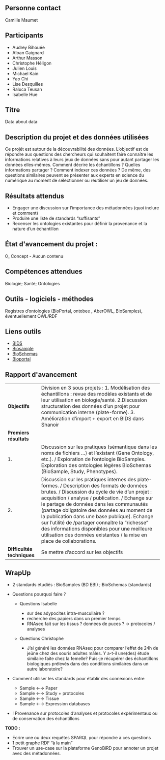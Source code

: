 ## Personne contact
Camille Maumet

## Participants
- Audrey Bihouée
- Alban Gaignard
- Arthur Masson
- Christophe Héligon
- Julien Louis
- Michael Kain
- Yao Chi
- Lise Desquilles
- Raluca Teusan
- Isabelle Hue


## Titre
Data about data

## Description du projet et des données utilisées
Ce projét est autour de la découvrabilité des données. L’objectif est de répondre aux questions des chercheurs qui souhaitent faire connaître les informations relatives à leurs jeux de données sans pour autant partager les données elles-mêmes. Comment décrire les échantillons ? Quelles informations partager ? Comment indexer ces données ? De même, des questions similaires peuvent se présenter aux experts en science du numérique au moment de sélectionner ou réutiliser un jeu de données.

## Résultats attendus
- Engager une discussion sur l’importance des métadonnées (quoi inclure et comment)
- Produire une liste de standards “suffisants”
- Recenser les ontologies existantes pour définir la provenance et la nature d’un échantillon

## État d'avancement du projet : 
0_ Concept - Aucun contenu

## Compétences attendues
Biologie; Santé; Ontologies

## Outils - logiciels - méthodes
Registres d’ontologies (BioPortal, ontobee , AberOWL, BioSamples), éventuellement OWL/RDF

## Liens outils
- [BIDS](https://bids.neuroimaging.io/)
- [Biosample](https://www.ebi.ac.uk/biosamples/ )
- [BioSchemas](http://bioschemas.org/)
- [Bioportal](https://bioportal.bioontology.org/)

## Rapport d'avancement

| | |
|---|---|
|**Objectifs**|Division en 3 sous projets : 1. Modélisation des échantillons : revue des modèles existants et de leur utilisation en biologie/santé. 2.Discussion structuration des données d’un projet pour communication interne (plate-forme). 3. Amélioration d’import + export en BIDS dans Shanoir|
|**Premiers résultats**| |
|1.|Discussion sur les pratiques (sémantique dans les noms de fichiers …) et l’existant (Gene Ontology, etc.). / Exploration de l’ontologie BioSamples. Exploration des ontologies légères BioSchemas (BioSample, Study, Phenotypes).|
|2.|Discussion sur les pratiques internes des plate-formes. / Description des formats de données brutes. / Discussion du cycle de vie d’un projet : acquisition / analyse / publication. / Echange sur le partage de données dans les communautés (partage obligatoire des données au moment de la publication dans une base publique). Echange sur l’utilité de /partager connaître la “richesse” des informations disponibles pour une meilleure utilisation des données existantes / la mise en place de collaborations.|
|**Difficultés techniques**|Se mettre d’accord sur les objectifs|

## WrapUp

- 2 standards étudiés : BioSamples (BD EBI) ; BioSchemas (standards)

- Questions pourquoi faire ? 
  - Questions Isabelle 
    - sur des adypocites intra-muscullaire ? 
    - recherche des papiers dans un premier temps
    - RNAseq fait sur les tissus ? données de puces ? → protocoles / analyses

  - Questions Christophe 
    - J’ai généré les données RNAseq pour comparer l’effet de 24h de jeûne chez des souris adultes mâles. Y a-t-il une(des) étude similaire faite chez la femelle? Puis-je récupérer des échantillons biologiques prélevés dans des conditions similaires dans un autre laboratoire?

- Comment utiliser les standards pour établir des connexions entre 
    - Sample ←→ Paper 
    - Sample ←→ Study + protocoles
    - Sample ←→ Tissue 
    - Sample ←→ Expression databases 

- ! Provenance sur protocoles d’analyses et protocoles expérimentaux ou de conservation des échantillons 

**TODO :**
- Ecrire une ou deux requêtes SPARQL pour répondre à ces questions 
- 1 petit graphe RDF “à la main” 
- Trouver un use-case sur la plateforme GenoBiRD pour annoter un projet avec des métadonnées. 
